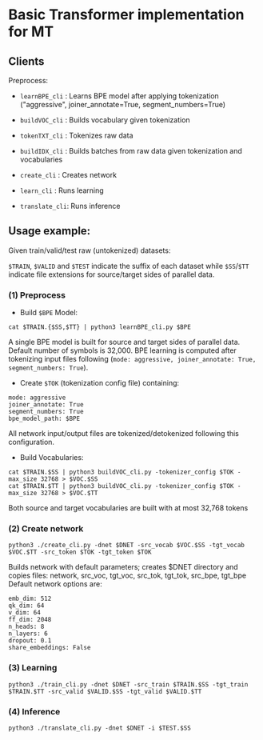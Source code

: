 # Basic Transformer implementation for MT

## Clients

Preprocess:
* `learnBPE_cli` : Learns BPE model after applying tokenization ("aggressive", joiner_annotate=True, segment_numbers=True)
* `buildVOC_cli` : Builds vocabulary given tokenization
* `tokenTXT_cli` : Tokenizes raw data
* `buildIDX_cli` : Builds batches from raw data given tokenization and vocabularies

* `create_cli` : Creates network
* `learn_cli` : Runs learning 
* `translate_cli`: Runs inference

## Usage example:

Given train/valid/test raw (untokenized) datasets:

`$TRAIN`, `$VALID` and `$TEST` indicate the suffix of each dataset while `$SS`/`$TT` indicate file extensions for source/target sides of parallel data.


### (1) Preprocess

* Build `$BPE` Model:

```
cat $TRAIN.{$SS,$TT} | python3 learnBPE_cli.py $BPE
```
A single BPE model is built for source and target sides of parallel data. Default number of symbols is 32,000.
BPE learning is computed after tokenizing input files following (`mode: aggressive, joiner_annotate: True, segment_numbers: True`).

* Create `$TOK` (tokenization config file) containing:

```
mode: aggressive
joiner_annotate: True
segment_numbers: True
bpe_model_path: $BPE
```

All network input/output files are tokenized/detokenized following this configuration.

* Build Vocabularies:

```
cat $TRAIN.$SS | python3 buildVOC_cli.py -tokenizer_config $TOK -max_size 32768 > $VOC.$SS
cat $TRAIN.$TT | python3 buildVOC_cli.py -tokenizer_config $TOK -max_size 32768 > $VOC.$TT
```

Both source and target vocabularies are built with at most 32,768 tokens

### (2) Create network

```
python3 ./create_cli.py -dnet $DNET -src_vocab $VOC.$SS -tgt_vocab $VOC.$TT -src_token $TOK -tgt_token $TOK
```

Builds network with default parameters; creates $DNET directory and copies files: network, src_voc, tgt_voc, src_tok, tgt_tok, src_bpe, tgt_bpe
Default network options are:
```
emb_dim: 512
qk_dim: 64
v_dim: 64
ff_dim: 2048
n_heads: 8
n_layers: 6
dropout: 0.1
share_embeddings: False
```

### (3) Learning
```
python3 ./train_cli.py -dnet $DNET -src_train $TRAIN.$SS -tgt_train $TRAIN.$TT -src_valid $VALID.$SS -tgt_valid $VALID.$TT
```

### (4) Inference
```
python3 ./translate_cli.py -dnet $DNET -i $TEST.$SS
```


